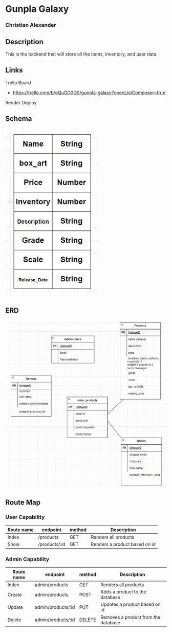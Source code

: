 # Gunpla Galaxy

### Christian Alexander

## Description
This is the backend that will store all the items, inventory, and user data.

## Links
Trello Board
- https://trello.com/b/oQuGD0QS/gunpla-galaxy?openListComposer=true

Render Deploy

## Schema
![Product](./images/schema.png)

## ERD
![ERD](./images/erd2.png)

## Route Map

### User Capability
| Route name  | endpoint | method | Description                 |
| ----------- | -------- | ------ | --------------------------- |
| Index | /products   | GET    | Renders all products |
| Show | /products/:id   | GET    | Renders a product based on id |

### Admin Capability
| Route name  | endpoint | method | Description                 |
| ----------- | -------- | ------ | --------------------------- |
| Index | admin/products   | GET    | Renders all products |
| Create | admin/products  | POST    | Adds a product to the database |
| Update | admin/products/:id   |  PUT   | Updates a product based on id |
| Delete | admin/products/:id   | DELETE   | Removes a product from the database |